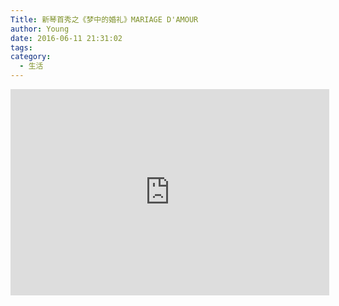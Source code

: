 ```yaml
---
Title: 新琴首秀之《梦中的婚礼》MARIAGE D'AMOUR
author: Young
date: 2016-06-11 21:31:02
tags:
category:
  - 生活
---
```


<iframe height=330 width=510 src="http://player.youku.com/embed/XMTYwNDY4NzY0NA==" frameborder=0 allowfullscreen></iframe>